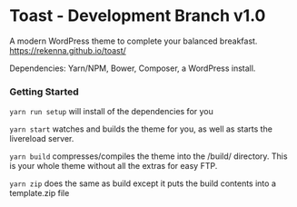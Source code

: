 # Toast - Development Branch v1.0

A modern WordPress theme to complete your balanced breakfast. https://rekenna.github.io/toast/

Dependencies: Yarn/NPM, Bower, Composer, a WordPress install.

### Getting Started

`yarn run setup` will install of the dependencies for you

`yarn start` watches and builds the theme for you, as well as starts the livereload server.

`yarn build` compresses/compiles the theme into the /build/ directory. This is your whole theme without all the extras for easy FTP.

`yarn zip` does the same as build except it puts the build contents into a template.zip file
